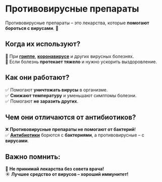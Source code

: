 # Противовирусные препараты

Противовирусные препараты – это лекарства, которые **помогают бороться с вирусами**. 🦠

## Когда их используют?
🔹 При **[гриппе](gripp.md)**, **[коронавирусе](covid.md)** и других вирусных болезнях.  
🔹 Если болезнь **протекает тяжело** и нужно ускорить выздоровление.  

## Как они работают?
✅ Помогают **уничтожать вирусы** в организме.  
✅ **Снижают температуру** и уменьшают симптомы болезни.  
✅ Помогают **не заразить других**.  

## Чем они отличаются от антибиотиков?
❌ **Противовирусные препараты не помогают от бактерий**!  
✅ **[Антибиотики](antibiotics.md)** борются с **бактериями**, а противовирусные – с **вирусами**.  

## Важно помнить:
🏥 **Не принимай лекарства без совета врача!**  
☀️ **Лучшее средство от вирусов – хороший иммунитет!**  
